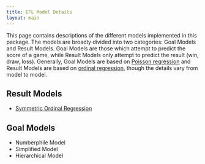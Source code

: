 ```yaml
---
title: EFL Model Details
layout: main
---
```


This page contains descriptions of the different models implemented in this package. The models are broadly divided into two categories: Goal Models and Result Models. Goal Models are those which attempt to predict the score of a game, while Result Models only attempt to predict the result (win, draw, loss). Generally, Goal Models are based on [Poisson regression](https://en.wikipedia.org/wiki/Poisson_regression) and Result Models are based on [ordinal regression](https://en.wikipedia.org/wiki/Ordered_logit), though the details vary from model to model.

## Result Models

* [Symmetric Ordinal Regression](/models/symordreg.html)

## Goal Models

* Numberphile Model
* Simplified Model
* Hierarchical Model

